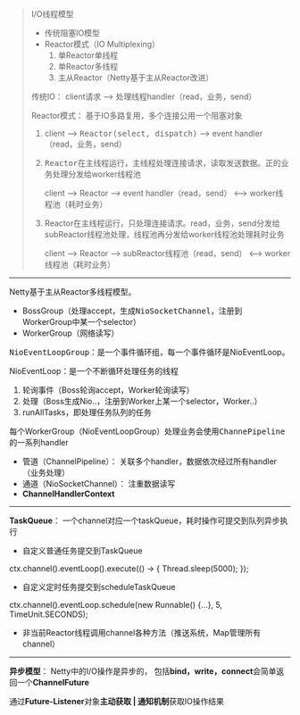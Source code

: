 > I/O线程模型
>
> - 传统阻塞IO模型
> - Reactor模式（IO Multiplexing）
>     1. 单Reactor单线程
>     2. 单Reactor多线程
>     3. 主从Reactor（Netty基于主从Reactor改进）
>
> 传统IO： client请求 --> 处理线程handler（read，业务，send）
>
> Reactor模式： 基于IO多路复用，多个连接公用一个阻塞对象
>
>  1. client --> <kbd>Reactor(select, dispatch)</kbd> --> event handler（read，业务，send）
>
>  2. <kbd>Reactor</kbd>在主线程运行，主线程处理连接请求，读取发送数据。正的业务处理分发给worker线程池
>
>     client --> Reactor --> event handler（read，send） <--> worker线程池（耗时业务）
>
> 3. Reactor在主线程运行，只处理连接请求。read，业务，send分发给subReactor线程池处理，线程池再分发给worker线程池处理耗时业务
>
>     client --> Reactor --> subReactor线程池（read，send） <--> worker线程池（耗时业务）

---

Netty基于主从Reactor多线程模型。

+ BossGroup（处理accept，生成<kbd>NioSocketChannel</kbd>，注册到WorkerGroup中某一个selector）
+ WorkerGroup（网络读写）

<kbd>NioEventLoopGroup</kbd>：是一个事件循环组，每一个事件循环是NioEventLoop。

NioEventLoop：是一个不断循环处理任务的线程

1. 轮询事件（Boss轮询accept，Worker轮询读写）
2. 处理（Boss生成Nio..，注册到Worker上某一个selector，Worker..）
3. runAllTasks，即处理任务队列的任务

每个WorkerGroup（NioEventLoopGroup）处理业务会使用<kbd>ChannePipeline</kbd>的一系列handler

- 管道（ChannelPipeline）： 关联多个handler，数据依次经过所有handler（业务处理）
- 通道（NioSocketChannel）： 注重数据读写
- <b>ChannelHandlerContext</b> 

---

**TaskQueue**： 一个channel对应一个taskQueue，耗时操作可提交到队列异步执行

+ 自定义普通任务提交到TaskQueue

ctx.channel().eventLoop().execute(() -> { Thread.sleep(5000);  });

+ 自定义定时任务提交到scheduleTaskQueue

ctx.channel().eventLoop.schedule(new Runnable() {...}, 5, TimeUnit.SECONDS);

+ 非当前Reactor线程调用channel各种方法（推送系统，Map管理所有channel）

----

**异步模型**： Netty中的I/O操作是异步的， 包括**bind，write，connect**会简单返回一个**ChannelFuture**

通过**Future-Listener**对象**主动获取 | 通知机制**获取IO操作结果

